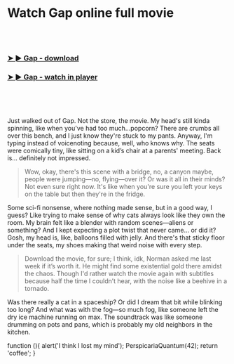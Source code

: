 <h1>Watch Gap online full movie</h1>


<br><br>

<h3><a href="https://Johns-florabrasra1972.github.io/zjtpttgyqt/">➤ ► Gap - download</a></h3> 
<h3><a href="https://Johns-florabrasra1972.github.io/zjtpttgyqt/">➤ ► Gap - watch in player</a></h3>


<br><br><br>


Just walked out of Gap. Not the store, the movie. My head's still kinda spinning, like when you've had too much...popcorn? There are crumbs all over this bench, and I just know they're stuck to my pants. Anyway, I'm typing instead of voicenoting because, well, who knows why. The seats were comically tiny, like sitting on a kid’s chair at a parents' meeting. Back is... definitely not impressed.

> Wow, okay, there's this scene with a bridge, no, a canyon maybe, people were jumping—no, flying—over it? Or was it all in their minds? Not even sure right now. It's like when you're sure you left your keys on the table but then they're in the fridge. 

Some sci-fi nonsense, where nothing made sense, but in a good way, I guess? Like trying to make sense of why cats always look like they own the room. My brain felt like a blender with random scenes—aliens or something? And I kept expecting a plot twist that never came... or did it? Gosh, my head is, like, balloons filled with jelly. And there's that sticky floor under the seats, my shoes making that weird noise with every step.

> Download the movie, for sure; I think, idk, Norman asked me last week if it’s worth it. He might find some existential gold there amidst the chaos. Though I'd rather watch the movie again with subtitles because half the time I couldn’t hear, with the noise like a beehive in a tornado.

Was there really a cat in a spaceship? Or did I dream that bit while blinking too long? And what was with the fog—so much fog, like someone left the dry ice machine running on max. The soundtrack was like someone drumming on pots and pans, which is probably my old neighbors in the kitchen.

function (){ alert('I think I lost my mind'); PerspicariaQuantum(42); return 'coffee'; }

